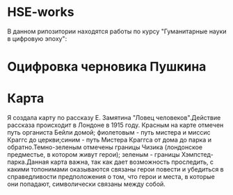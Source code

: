 # HSE-works
В данном рипозитории находятся работы по курсу "Гуманитарные науки в цифровую эпоху":
# Оцифровка черновика Пушкина
# Карта
Я создала карту по рассказу Е. Замятина "Ловец человеков".Действие рассказа происходит в Лондоне в 1915 году. Красным на карте отмечен путь органиста Бейли домой; фиолетовым - путь мистера и миссис Краггс до церкви;синим - путь Мистера Краггса от дома до парка и обратно.Темно-зеленым отмечены границы Чизика (лондонское предместье, в котором живут герои); зеленым - границы Хэмпстед-парка.Данная карта важна, так как дает возможность проследить, с какими топонимами оказываются связаны герои повести и убедиться в справедливости предположения о том, что герои и места, в которые они попадают, символически связаны между собой.
